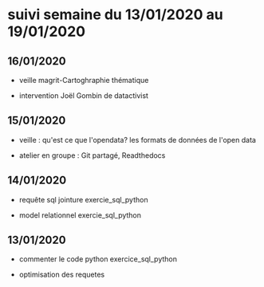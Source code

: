 # suivi semaine du 13/01/2020 au 19/01/2020

## 16/01/2020

* veille magrit-Cartoghraphie thématique

* intervention Joël Gombin de datactivist

## 15/01/2020

* veille :  qu'est ce que l'opendata? les formats de données de l'open data

* atelier en groupe :  Git partagé, Readthedocs



## 14/01/2020

* requête sql jointure exercie_sql_python

* model relationnel exercie_sql_python

## 13/01/2020

* commenter le code python exercice_sql_python

* optimisation des requetes
